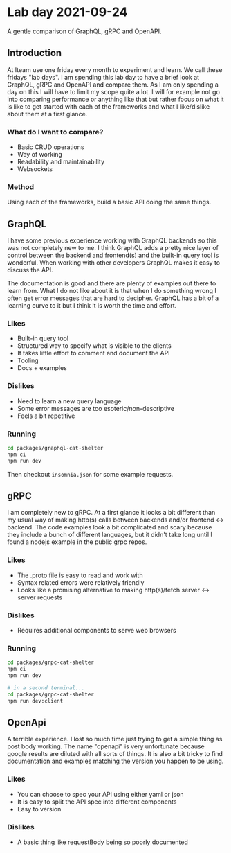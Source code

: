# Lab day 2021-09-24

A gentle comparison of GraphQL, gRPC and OpenAPI.

## Introduction

At Iteam use one friday every month to experiment and learn. We call these fridays "lab days". I am spending this lab day to have a brief look at GraphQL, gRPC and OpenAPI and compare them. As I am only spending a day on this I will have to limit my scope quite a lot. I will for example not go into comparing performance or anything like that but rather focus on what it is like to get started with each of the frameworks and what I like/dislike about them at a first glance.

### What do I want to compare?
 - Basic CRUD operations
 - Way of working
 - Readability and maintainability
 - Websockets

### Method

Using each of the frameworks, build a basic API doing the same things.

## GraphQL

I have some previous experience working with GraphQL backends so this was not completely new to me. I think GraphQL adds a pretty nice layer of control between the backend and frontend(s) and the built-in query tool is wonderful. When working with other developers GraphQL makes it easy to discuss the API.

The documentation is good and there are plenty of examples out there to learn from. What I do not like about it is that when I do something wrong I often get error messages that are hard to decipher. GraphQL has a bit of a learning curve to it but I think it is worth the time and effort.

### Likes
 - Built-in query tool
 - Structured way to specify what is visible to the clients
 - It takes little effort to comment and document the API
 - Tooling
 - Docs + examples

### Dislikes
 - Need to learn a new query language
 - Some error messages are too esoteric/non-descriptive
 - Feels a bit repetitive

### Running

```bash
cd packages/graphql-cat-shelter
npm ci
npm run dev
```

Then checkout `insomnia.json` for some example requests.

## gRPC

I am completely new to gRPC. At a first glance it looks a bit different than my usual way of making http(s) calls between backends and/or frontend <-> backend. The code examples look a bit complicated and scary because they include a bunch of different languages, but it didn't take long until I found a nodejs example in the public grpc repos.

### Likes
 - The .proto file is easy to read and work with
 - Syntax related errors were relatively friendly
 - Looks like a promising alternative to making http(s)/fetch server <-> server requests 

### Dislikes
 - Requires additional components to serve web browsers

### Running

```bash
cd packages/grpc-cat-shelter
npm ci
npm run dev

# in a second terminal...
cd packages/grpc-cat-shelter
npm run dev:client
```

## OpenApi

A terrible experience. I lost so much time just trying to get a simple thing as post body working. The name "openapi" is very unfortunate because google results are diluted with all sorts of things. It is also a bit tricky to find documentation and examples matching the version you happen to be using.

### Likes
 - You can choose to spec your API using either yaml or json
 - It is easy to split the API spec into different components
 - Easy to version

### Dislikes
 - A basic thing like requestBody being so poorly documented